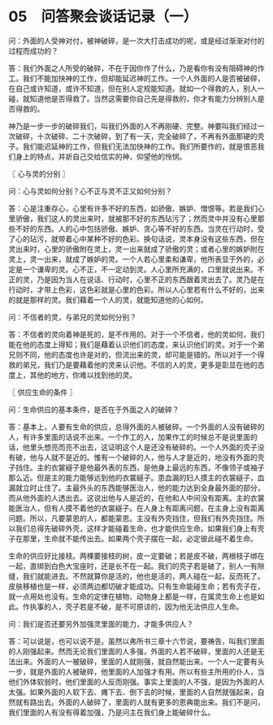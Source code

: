 # 05　问答聚会谈话记录（一）

问：外面的人受神对付，被神破碎，是一次大打击成功的呢，或是经过渐渐对付的过程而成功的？

答：我们外面之人所受的破碎，不在于因你作了什么，乃是看你有没有阻碍神的作工。我们不能加快神的工作，但却能延迟神的工作。一个人外面的人是否被破碎，在自己或许知道，或许不知道，但在别人定规能知道。就如一个得救的人，别人一碰，就知道他是否得救了。当然这需要你自己先是得救的，你才有能力分辨别人是否得救的。

神乃是一步一步的破碎我们，叫我们外面的人不再刚硬、完整。神要叫我们经过一次破碎，十次破碎、二十次破碎，到了有一天，完全破碎了，不再有外面那硬的壳子。我们能迟延神的工作，但我们无法加快神的工作。我们所要作的，就是恨恶我们身上的特点，并斨自己交给信实的神，仰望他的怜悯。



〖 心与灵的分别 〗

问：心与灵如何分别？心不正与灵不正又如何分别？

答：心是注重存心，心里有许多不好的东西，如骄傲、嫉妒、憎恨等。若是我们心里骄傲，我们这人的灵出来时，就被那不好的东西玷污了；然而灵中并没有心里那些不好的东西。人的心中包括骄傲、嫉妒、贪心等不好的东西。当灵在行动时，受了心的玷污，就带着心中某种不好的色彩。换句话说，灵本身没有这些东西，但在灵出来时，心里的骄傲附在灵上，灵一出来就成了骄傲的灵；或者心里的嫉妒附在灵上，灵一出来，就成了嫉妒的灵。一个人若心里柔和谦卑，他所表显于外的，必定是一个谦卑的灵。心不正，不一定动到灵。人心里所充满的，口里就说出来。不正的灵，乃是因为当人在说话、行动时，心里不正的东西跟着灵出去了。灵乃是在行动时，才带上色彩，这色彩就是心里的色彩。所以人心里若有什么不好的，出来的就是那样的灵。我们藉着一个人的灵，就能知道他的心如何。



问：不信者的灵，与弟兄的灵如何分别？

答：不信者的灵向着神是死的，是不作用的。对于一个不信者，他的灵如何，我们能在他的态度上得知；我们是藉着认识他们的态度，来认识他们的灵。对于一个弟兄则不同，他的态度也许是对的，但流出来的灵，却可能是错的。所以对于一个得救的弟兄，我们乃是要藉着他的灵来认识他。不信的人的灵，更多是彰显在他的态度上，其他的地方，你难以找到他的灵。



〖 供应生命的条件 〗

问：生命供应的基本条件，是否在于外面之人的破碎？

答：基本上，人要有生命的供应，总得外面的人被破碎。一个外面的人没有破碎的人，有许多里面的话说不出来。一个作工的人，加果作工的时候总不是说里面的话，他里头想亮而亮不出去，这证明这个人是还没有破碎的。一个人外面的壳子没有破，他与人就不是近的。惟有一个破碎的人，他与人才是近的，地没有外面的壳子挡住。主的衣裳繸子是他最外表的东西，是他身上最远的东西，不像领子或袖子那么近。但是主的能力能够远到他的衣裳繸子。患血漏的妇人摸主的衣裳繸子，血漏就立时止住了。主最外头的东西能够医治人，他的能力达到全身最外面的部分，而从他外面的人透出去。这说出他与人是近的，在他和人中间没有距离。主的衣裳能医治人，但有人摸不着他的衣裳繸子。在人身上有距离问题，在主身上没有距离问题。所以，凡要蒙恩的人，都能蒙恩。主没有外壳挡住，但我们有外壳挡住。所以我们总得先破碎外壳，这样才能碰着生命，也才能供应生命。如果我们身上有壳子在那里，生命就不能传出去。如果两个壳子摆在一起，必定彼此碰不着生命。

生命的供应好比接枝。两棵要接枝的树，皮一定要破；若是皮不破，两根枝子绑在一起，直绑到白色大宝座时，还是长不在一起。我们的壳子若是破了，别人一有隙缝，我们就能进去。不然就算你是活的，他也是活的，两人碰在一起，反而死了。皮肤移植也是一样，必须两边都切破才能成功。只有生命能碰生命；若有壳子在，就一点用处也没有。生命的定律在植物、动物身上都是一样，在属灵生命上也是如此。作执事的人，壳子若是不破，是不可原谅的，因为他无法供应人生命。


问：我们是否还要另外加强灵里面的能力，才能多供应人？

答：可以说是，也可以说不是。虽然以弗所书三章十六节说，要祷告，叫我们里面的人刚强起来。然而无论我们里面的人多强，外面的人若不破碎，里面的人还是无法出来。外面的人一被破碎，里面的人就刚强，就自然能出来。一个人一定要有头一步，就是外面的人被破碎，他里面的人加强才有用。所以有些主所用的仆人，当他们外体软弱时，他们里面的人反而刚强。事实上里面的人不强，是因为外面的人太强。如果外面的人软下去、瘫下去、倒下去的时候，里面的人自然就强起来，自然就有路出去。外面的人破碎了，里面的人就有更多的恩典能出来。我们不是问，我们里面的人有没有得着加强，乃是问主在我们身上能破碎什么。

